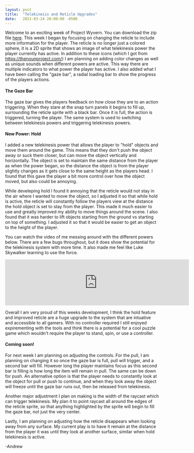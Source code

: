 ```yaml
---
layout: post
title:  "Telekinesis and Reticle Upgrades"
date:   2021-03-24 20:00:00 -0500
---
```

Welcome to an exciting week of Project Wyvern. You can download the zip file <a href="https://drive.google.com/file/d/14D0I7a1aImaNN_86gw6GXL3eaHBUzaFr/view?usp=sharing">here</a>. This week I began by focusing on changing the reticle to include more information for the player. The reticle is no longer just a colored sphere, it is a 2D sprite that shows an image of what telekinesis power the player currently has active. In addition to these icons (which I got from <a href ="https://thenounproject.com/">https://thenounproject.com/</a>) I am planning on adding color changes as well as unique sounds when different powers are active. This way there are multiple indicators to what power the player has active. I also added what I have been calling the "gaze bar", a radial loading bar to show the progress of the players actions.

<h4>The Gaze Bar</h4>
The gaze bar gives the players feedback on how close they are to an action triggering. When they stare at the snap turn panels it begins to fill up, surrounding the reticle sprite with a black bar. Once it is full, the action is triggered, turning the player. The same system is used to switching between telekinesis powers and triggering telekinesis powers.

<h4>New Power: Hold</h4>
I added a new telekinesis power that allows the player to "hold" objects and move them around the game. This means that they don't push the object away or suck them closer, but can move the object vertically and horizontally. The object is set to maintain the same distance from the player as when the power began, so the distance the object is from the player slightly changes as it gets close to the same height as the players head. I found that this gave the player a bit more control over how the object moved, but also could be annoying.

While develeping hold I found it annoying that the reticle would not stay in the air where I wanted to move the object, so I adjusted it so that while hold is active, the reticle will constantly follow the players view at the distance the hold object is set to stay from the player. This made it much easier to use and greatly improved my ability to move things around the scene. I also found that it was harder to lift objects starting from the ground vs starting on top of something. I adjusted it so that it would be easier to get an object to the height of the player.

You can watch the video of me messing around with the different powers below. There are a few bugs throughout, but it does show the potential for the telekinesis system with more time. It also made me feel like Luke Skywalker learning to use the force.
<!-- <video width="600" height="auto" controls muted>
    <source src="{{site.url}}/assets/3_24/VRtelekinesisV3_1.mp4" alt="Demonstation of hold, push, and pull telekinesis" type="video/mp4"/>
</video>
<video width="600" height="auto" controls muted>
    <source src="{{site.url}}/assets/3_24/VRtelekinesisV3_2.mp4" alt="Demonstation of hold, push, and pull telekinesis" type="video/mp4"/>
</video> -->

<iframe width="600" height="auto" src="https://www.youtube.com/embed/CDqOwXwCp8g" title="YouTube video player" frameborder="0" allow="accelerometer; autoplay; clipboard-write; encrypted-media; gyroscope; picture-in-picture" allowfullscreen></iframe>

Overall I am very proud of this weeks development, I think the hold feature and improved reticle are a huge upgrade to the system that are intuative and accessible to all gamers. With no controller required I still enjoyed expirementing with the tools and think there is a potential for a cool puzzle game which wouldn't require the player to stand, spin, or use a controller.

<h4>Coming soon!</h4>
For next week I am planning on adjusting the controls. For the pull, I am planning on changing it so once the gaze bar is full, pull will trigger, and a second bar will fill. However long the player maintains focus as this second bar is filling is how long the item will remain in pull. The same can be down for push. An alternative option is that the player needs to constantly look at the object for pull or push to continue, and when they look away the object will freeze until the gaze bar runs out, then be released from telekinesis.

Another major adjustment I plan on making is the width of the raycast which can trigger telekinesis. My plan it to point raycast all around the edges of the reticle sprite, so that anything highlighted by the sprite will begin to fill the gaze bar, not just the very center.

Lastly, I am planning on adjusting how the reticle disappears when looking away from any surface. My current play is to have it remain at the distance from the player it was until they look at another surface, similar when hold telekinesis is active.

-Andrew